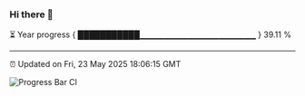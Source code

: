 ### Hi there 👋

⏳ Year progress { ███████████▁▁▁▁▁▁▁▁▁▁▁▁▁▁▁▁▁▁▁ } 39.11 %

---

⏰ Updated on Fri, 23 May 2025 18:06:15 GMT

![Progress Bar CI](https://github.com/liununu/liununu/workflows/Progress%20Bar%20CI/badge.svg)
